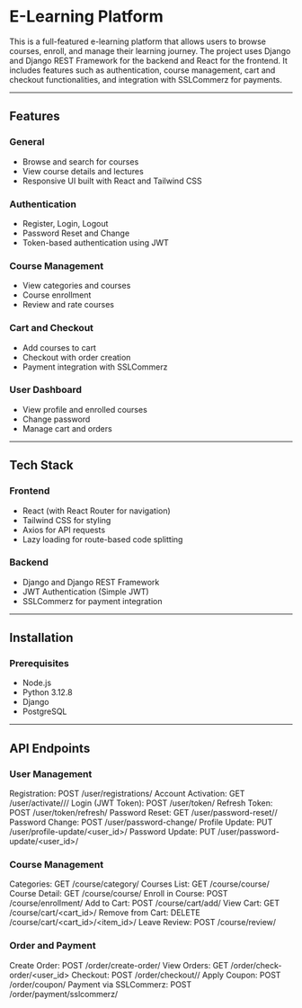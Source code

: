 # E-Learning Platform

This is a full-featured e-learning platform that allows users to browse courses, enroll, and manage their learning journey. The project uses Django and Django REST Framework for the backend and React for the frontend. It includes features such as authentication, course management, cart and checkout functionalities, and integration with SSLCommerz for payments.

---

## Features

### General
- Browse and search for courses
- View course details and lectures
- Responsive UI built with React and Tailwind CSS

### Authentication
- Register, Login, Logout
- Password Reset and Change
- Token-based authentication using JWT

### Course Management
- View categories and courses
- Course enrollment
- Review and rate courses

### Cart and Checkout
- Add courses to cart
- Checkout with order creation
- Payment integration with SSLCommerz

### User Dashboard
- View profile and enrolled courses
- Change password
- Manage cart and orders

---

## Tech Stack

### Frontend
- React (with React Router for navigation)
- Tailwind CSS for styling
- Axios for API requests
- Lazy loading for route-based code splitting

### Backend
- Django and Django REST Framework
- JWT Authentication (Simple JWT)
- SSLCommerz for payment integration

---

## Installation

### Prerequisites
- Node.js
- Python 3.12.8
- Django
- PostgreSQL

---
## API Endpoints
### User Management
Registration: POST /user/registrations/
Account Activation: GET /user/activate/<uid64>/<token>/
Login (JWT Token): POST /user/token/
Refresh Token: POST /user/token/refresh/
Password Reset: GET /user/password-reset/<email>/
Password Change: POST /user/password-change/
Profile Update: PUT /user/profile-update/<user_id>/
Password Update: PUT /user/password-update/<user_id>/
### Course Management
Categories: GET /course/category/
Courses List: GET /course/course/
Course Detail: GET /course/course/<slug>
Enroll in Course: POST /course/enrollment/
Add to Cart: POST /course/cart/add/
View Cart: GET /course/cart/<cart_id>/
Remove from Cart: DELETE /course/cart/<cart_id>/<item_id>/
Leave Review: POST /course/review/
### Order and Payment
Create Order: POST /order/create-order/
View Orders: GET /order/check-order/<user_id>
Checkout: POST /order/checkout/<oid>/
Apply Coupon: POST /order/coupon/
Payment via SSLCommerz: POST /order/payment/sslcommerz/